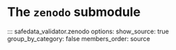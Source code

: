 # The `zenodo` submodule

::: safedata_validator.zenodo
    options:
        show_source: true
        group_by_category: false
        members_order: source
